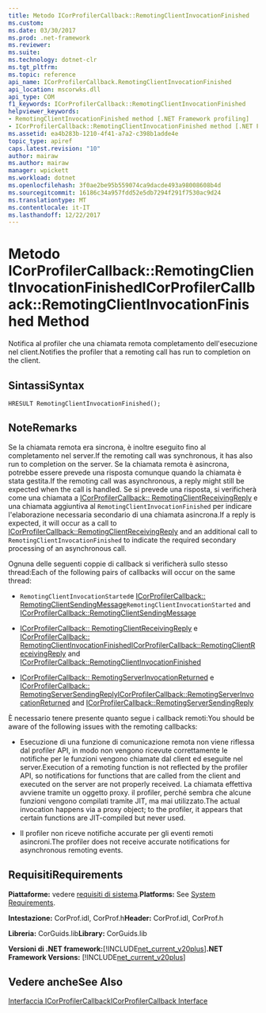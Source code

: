 ```yaml
---
title: Metodo ICorProfilerCallback::RemotingClientInvocationFinished
ms.custom: 
ms.date: 03/30/2017
ms.prod: .net-framework
ms.reviewer: 
ms.suite: 
ms.technology: dotnet-clr
ms.tgt_pltfrm: 
ms.topic: reference
api_name: ICorProfilerCallback.RemotingClientInvocationFinished
api_location: mscorwks.dll
api_type: COM
f1_keywords: ICorProfilerCallback::RemotingClientInvocationFinished
helpviewer_keywords:
- RemotingClientInvocationFinished method [.NET Framework profiling]
- ICorProfilerCallback::RemotingClientInvocationFinished method [.NET Framework profiling]
ms.assetid: ea4b283b-1210-4f41-a7a2-c398b1adde4e
topic_type: apiref
caps.latest.revision: "10"
author: mairaw
ms.author: mairaw
manager: wpickett
ms.workload: dotnet
ms.openlocfilehash: 3f0ae2be95b559074ca9dacde493a98008608b4d
ms.sourcegitcommit: 16186c34a957fdd52e5db7294f291f7530ac9d24
ms.translationtype: MT
ms.contentlocale: it-IT
ms.lasthandoff: 12/22/2017
---
```

# <a name="icorprofilercallbackremotingclientinvocationfinished-method"></a><span data-ttu-id="ec4ec-102">Metodo ICorProfilerCallback::RemotingClientInvocationFinished</span><span class="sxs-lookup"><span data-stu-id="ec4ec-102">ICorProfilerCallback::RemotingClientInvocationFinished Method</span></span>
<span data-ttu-id="ec4ec-103">Notifica al profiler che una chiamata remota completamento dell'esecuzione nel client.</span><span class="sxs-lookup"><span data-stu-id="ec4ec-103">Notifies the profiler that a remoting call has run to completion on the client.</span></span>  
  
## <a name="syntax"></a><span data-ttu-id="ec4ec-104">Sintassi</span><span class="sxs-lookup"><span data-stu-id="ec4ec-104">Syntax</span></span>  
  
```  
HRESULT RemotingClientInvocationFinished();  
```  
  
## <a name="remarks"></a><span data-ttu-id="ec4ec-105">Note</span><span class="sxs-lookup"><span data-stu-id="ec4ec-105">Remarks</span></span>  
 <span data-ttu-id="ec4ec-106">Se la chiamata remota era sincrona, è inoltre eseguito fino al completamento nel server.</span><span class="sxs-lookup"><span data-stu-id="ec4ec-106">If the remoting call was synchronous, it has also run to completion on the server.</span></span> <span data-ttu-id="ec4ec-107">Se la chiamata remota è asincrona, potrebbe essere prevede una risposta comunque quando la chiamata è stata gestita.</span><span class="sxs-lookup"><span data-stu-id="ec4ec-107">If the remoting call was asynchronous, a reply might still be expected when the call is handled.</span></span> <span data-ttu-id="ec4ec-108">Se si prevede una risposta, si verificherà come una chiamata a [ICorProfilerCallback:: RemotingClientReceivingReply](../../../../docs/framework/unmanaged-api/profiling/icorprofilercallback-remotingclientreceivingreply-method.md) e una chiamata aggiuntiva al `RemotingClientInvocationFinished` per indicare l'elaborazione necessaria secondario di una chiamata asincrona.</span><span class="sxs-lookup"><span data-stu-id="ec4ec-108">If a reply is expected, it will occur as a call to [ICorProfilerCallback::RemotingClientReceivingReply](../../../../docs/framework/unmanaged-api/profiling/icorprofilercallback-remotingclientreceivingreply-method.md) and an additional call to `RemotingClientInvocationFinished` to indicate the required secondary processing of an asynchronous call.</span></span>  
  
 <span data-ttu-id="ec4ec-109">Ognuna delle seguenti coppie di callback si verificherà sullo stesso thread:</span><span class="sxs-lookup"><span data-stu-id="ec4ec-109">Each of the following pairs of callbacks will occur on the same thread:</span></span>  
  
-   <span data-ttu-id="ec4ec-110">`RemotingClientInvocationStarted`e [ICorProfilerCallback:: RemotingClientSendingMessage](../../../../docs/framework/unmanaged-api/profiling/icorprofilercallback-remotingclientsendingmessage-method.md)</span><span class="sxs-lookup"><span data-stu-id="ec4ec-110">`RemotingClientInvocationStarted` and [ICorProfilerCallback::RemotingClientSendingMessage](../../../../docs/framework/unmanaged-api/profiling/icorprofilercallback-remotingclientsendingmessage-method.md)</span></span>  
  
-   <span data-ttu-id="ec4ec-111">[ICorProfilerCallback:: RemotingClientReceivingReply](../../../../docs/framework/unmanaged-api/profiling/icorprofilercallback-remotingclientreceivingreply-method.md) e [ICorProfilerCallback:: RemotingClientInvocationFinished](../../../../docs/framework/unmanaged-api/profiling/icorprofilercallback-remotingclientinvocationfinished-method.md)</span><span class="sxs-lookup"><span data-stu-id="ec4ec-111">[ICorProfilerCallback::RemotingClientReceivingReply](../../../../docs/framework/unmanaged-api/profiling/icorprofilercallback-remotingclientreceivingreply-method.md) and [ICorProfilerCallback::RemotingClientInvocationFinished](../../../../docs/framework/unmanaged-api/profiling/icorprofilercallback-remotingclientinvocationfinished-method.md)</span></span>  
  
-   <span data-ttu-id="ec4ec-112">[ICorProfilerCallback:: RemotingServerInvocationReturned](../../../../docs/framework/unmanaged-api/profiling/icorprofilercallback-remotingserverinvocationreturned-method.md) e [ICorProfilerCallback:: RemotingServerSendingReply](../../../../docs/framework/unmanaged-api/profiling/icorprofilercallback-remotingserversendingreply-method.md)</span><span class="sxs-lookup"><span data-stu-id="ec4ec-112">[ICorProfilerCallback::RemotingServerInvocationReturned](../../../../docs/framework/unmanaged-api/profiling/icorprofilercallback-remotingserverinvocationreturned-method.md) and [ICorProfilerCallback::RemotingServerSendingReply](../../../../docs/framework/unmanaged-api/profiling/icorprofilercallback-remotingserversendingreply-method.md)</span></span>  
  
 <span data-ttu-id="ec4ec-113">È necessario tenere presente quanto segue i callback remoti:</span><span class="sxs-lookup"><span data-stu-id="ec4ec-113">You should be aware of the following issues with the remoting callbacks:</span></span>  
  
-   <span data-ttu-id="ec4ec-114">Esecuzione di una funzione di comunicazione remota non viene riflessa dal profiler API, in modo non vengono ricevute correttamente le notifiche per le funzioni vengono chiamate dal client ed eseguite nel server.</span><span class="sxs-lookup"><span data-stu-id="ec4ec-114">Execution of a remoting function is not reflected by the profiler API, so notifications for functions that are called from the client and executed on the server are not properly received.</span></span> <span data-ttu-id="ec4ec-115">La chiamata effettiva avviene tramite un oggetto proxy. il profiler, perché sembra che alcune funzioni vengono compilati tramite JIT, ma mai utilizzato.</span><span class="sxs-lookup"><span data-stu-id="ec4ec-115">The actual invocation happens via a proxy object; to the profiler, it appears that certain functions are JIT-compiled but never used.</span></span>  
  
-   <span data-ttu-id="ec4ec-116">Il profiler non riceve notifiche accurate per gli eventi remoti asincroni.</span><span class="sxs-lookup"><span data-stu-id="ec4ec-116">The profiler does not receive accurate notifications for asynchronous remoting events.</span></span>  
  
## <a name="requirements"></a><span data-ttu-id="ec4ec-117">Requisiti</span><span class="sxs-lookup"><span data-stu-id="ec4ec-117">Requirements</span></span>  
 <span data-ttu-id="ec4ec-118">**Piattaforme:** vedere [requisiti di sistema](../../../../docs/framework/get-started/system-requirements.md).</span><span class="sxs-lookup"><span data-stu-id="ec4ec-118">**Platforms:** See [System Requirements](../../../../docs/framework/get-started/system-requirements.md).</span></span>  
  
 <span data-ttu-id="ec4ec-119">**Intestazione:** CorProf.idl, CorProf.h</span><span class="sxs-lookup"><span data-stu-id="ec4ec-119">**Header:** CorProf.idl, CorProf.h</span></span>  
  
 <span data-ttu-id="ec4ec-120">**Libreria:** CorGuids.lib</span><span class="sxs-lookup"><span data-stu-id="ec4ec-120">**Library:** CorGuids.lib</span></span>  
  
 <span data-ttu-id="ec4ec-121">**Versioni di .NET framework:**[!INCLUDE[net_current_v20plus](../../../../includes/net-current-v20plus-md.md)]</span><span class="sxs-lookup"><span data-stu-id="ec4ec-121">**.NET Framework Versions:** [!INCLUDE[net_current_v20plus](../../../../includes/net-current-v20plus-md.md)]</span></span>  
  
## <a name="see-also"></a><span data-ttu-id="ec4ec-122">Vedere anche</span><span class="sxs-lookup"><span data-stu-id="ec4ec-122">See Also</span></span>  
 [<span data-ttu-id="ec4ec-123">Interfaccia ICorProfilerCallback</span><span class="sxs-lookup"><span data-stu-id="ec4ec-123">ICorProfilerCallback Interface</span></span>](../../../../docs/framework/unmanaged-api/profiling/icorprofilercallback-interface.md)

